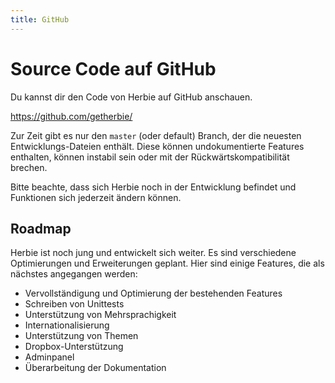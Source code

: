 ```yaml
---
title: GitHub
---
```


# Source Code auf GitHub

Du kannst dir den Code von Herbie auf GitHub anschauen.

<https://github.com/getherbie/>

Zur Zeit gibt es nur den `master` (oder default) Branch, der die neuesten
Entwicklungs-Dateien enthält. Diese können undokumentierte Features enthalten,
können instabil sein oder mit der Rückwärtskompatibilität brechen.

Bitte beachte, dass sich Herbie noch in der Entwicklung befindet und Funktionen
sich jederzeit ändern können.

## Roadmap

Herbie ist noch jung und entwickelt sich weiter. Es sind verschiedene
Optimierungen und Erweiterungen geplant. Hier sind einige Features, die als
nächstes angegangen werden:

* Vervollständigung und Optimierung der bestehenden Features
* Schreiben von Unittests
* Unterstützung von Mehrsprachigkeit
* Internationalisierung
* Unterstützung von Themen
* Dropbox-Unterstützung
* Adminpanel
* Überarbeitung der Dokumentation